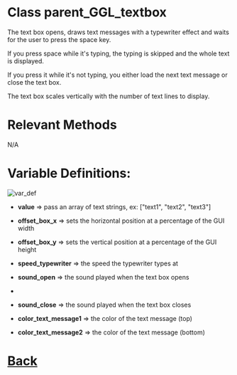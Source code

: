 # Class parent_GGL_textbox

The text box opens, draws text messages with a typewriter effect and waits for the user to press the space key.

If you press space while it's typing, the typing is skipped and the whole text is displayed.

If you press it while it's not typing, you either load the next text message or close the text box.

The text box scales vertically with the number of	text lines to display.
  
# Relevant Methods

N/A

# Variable Definitions:

![var_def](https://github.com/Ced30/GML-GUI-Library-GGL-Documentation/blob/main/Images/API/GGL_instance/parent_GGL_text_box.png)

- **value**                 => pass an array of text strings, ex: ["text1", "text2", "text3"]
								   
- **offset_box_x** => sets the horizontal position at a percentage of the GUI width
								   
- **offset_box_y**   => sets the vertical position at a percentage of the GUI height
								   
- **speed_typewriter**      => the speed the typewriter types at
		
- **sound_open**            => the sound played when the text box opens
- 
- **sound_close**           => the sound played when the text box closes
		
- **color_text_message1**   => the color of the text message (top)
								   
- **color_text_message2**   => the color of the text message (bottom)

# [Back](https://github.com/Ced30/GML-GUI-Library-GGL-Documentation/blob/main/API/Instance%20Classes.md)
